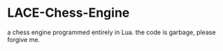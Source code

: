 # LACE-Chess-Engine
a chess engine programmed entirely in Lua. the code is garbage, please forgive me.
